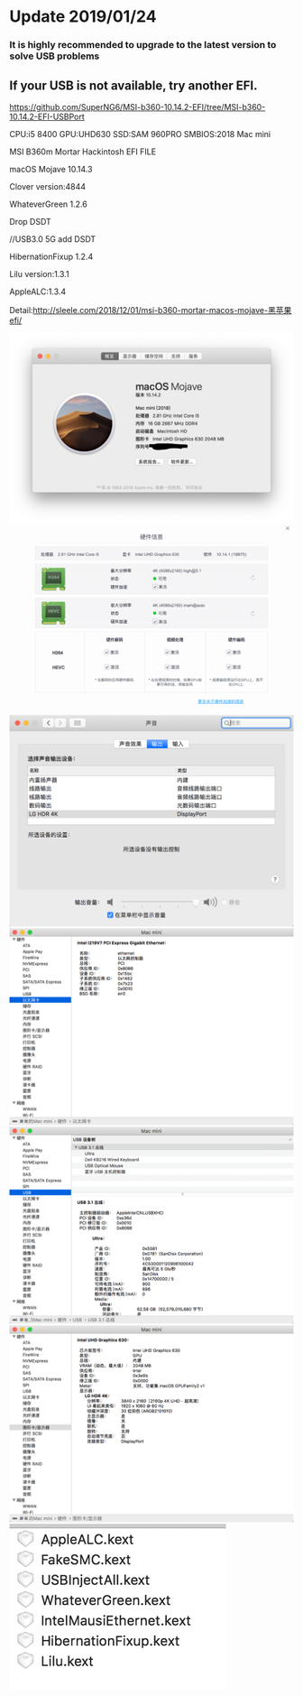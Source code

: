 # Update 2019/01/24


### It is highly recommended to upgrade to the latest version to solve USB problems

## If your USB is not available, try another EFI.

https://github.com/SuperNG6/MSI-b360-10.14.2-EFI/tree/MSI-b360-10.14.2-EFI-USBPort




CPU:i5 8400
GPU:UHD630
SSD:SAM 960PRO
SMBIOS:2018 Mac mini


MSI B360m Mortar Hackintosh EFI FILE

macOS Mojave 10.14.3

Clover version:4844

WhateverGreen 1.2.6

Drop DSDT

//USB3.0 5G add DSDT

HibernationFixup 1.2.4

Lilu version:1.3.1

AppleALC:1.3.4

Detail:http://sleele.com/2018/12/01/msi-b360-mortar-macos-mojave-黑苹果efi/

![示例图片加载失败](https://raw.githubusercontent.com/SuperNG6/pic/master/Hackintosh%20images/image-5.png)
![示例图片加载失败](https://raw.githubusercontent.com/SuperNG6/pic/master/Hackintosh%20images/image-2.png)
![示例图片加载失败](https://raw.githubusercontent.com/SuperNG6/pic/master/Hackintosh%20images/image-8.png)
![示例图片加载失败](https://raw.githubusercontent.com/SuperNG6/pic/master/Hackintosh%20images/image-6.png)
![示例图片加载失败](https://raw.githubusercontent.com/SuperNG6/pic/master/Hackintosh%20images/image-4.png)
![示例图片加载失败](https://raw.githubusercontent.com/SuperNG6/pic/master/Hackintosh%20images/image-7.png)
![示例图片加载失败](https://raw.githubusercontent.com/SuperNG6/pic/master/Hackintosh%20images/image-1.png)
